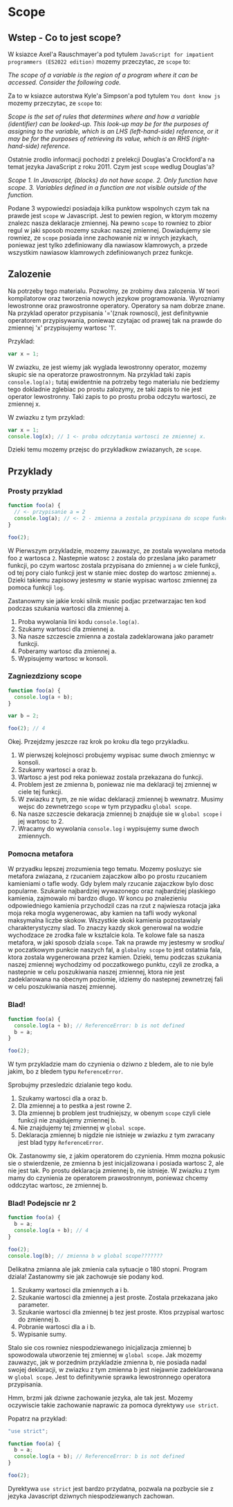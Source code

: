 # Scope

## Wstep - Co to jest scope?

W ksiazce Axel'a Rauschmayer'a pod tytulem `JavaScript for impatient programmers (ES2022 edition)` mozemy przeczytac, ze `scope` to:

_The scope of a variable is the region of a program where it can be accessed. Consider the following code._

Za to w ksiazce autorstwa Kyle'a Simpson'a pod tytulem `You dont know js` mozemy przeczytac, ze `scope` to:

_Scope is the set of rules that determines where and how a variable (identifier) can be looked-up. This look-up may be for the purposes of assigning to the variable, which is an LHS (left-hand-side) reference, or it may be for the purposes of retrieving its value, which is an RHS (right-hand-side) reference._

Ostatnie zrodlo informacji pochodzi z prelekcji Douglas'a Crockford'a na temat jezyka JavaScript z roku 2011. Czym jest `scope` wedlug Douglas'a?

_Scope_
_1. In Javascript, {blocks} do not have scope._
_2. Only function have scope._
_3. Variables defined in a function are not visible outside of the function._

Podane 3 wypowiedzi posiadaja kilka punktow wspolnych czym tak na prawde jest `scope` w Javascript. Jest to pewien region, w ktorym mozemy znalezc nasza deklaracje zmiennej. Na pewno `scope` to rowniez to zbior regul w jaki sposob mozemy szukac naszej zmiennej. Dowiadujemy sie rowniez, ze `scope` posiada inne zachowanie niz w innych jezykach, poniewaz jest tylko zdefiniowany dla nawiasow klamrowych, a przede wszystkim nawiasow klamrowych zdefiniowanych przez funkcje.

## Zalozenie

Na potrzeby tego materialu. Pozwolmy, ze zrobimy dwa zalozenia. W teori kompilatorow oraz tworzenia nowych jezykow programowania. Wyrozniamy lewostronne oraz prawostronne operatory. Operatory sa nam dobrze znane. Na przyklad operator przypisania '='(znak rownosci), jest definitywnie operatorem przypisywania, poniewaz czytajac od prawej tak na prawde do zmiennej 'x' przypisujemy wartosc '1'.

Przyklad:

```js
var x = 1;
```

W zwiazku, ze jest wiemy jak wyglada lewostronny operator, mozemy skupic sie na operatorze prawostronnym. Na przyklad taki zapis `console.log(a);` tutaj ewidentnie na potrzeby tego materialu nie bedziemy tego dokladnie zglebiac po prostu zalozymy, ze taki zapis to nie jest operator lewostronny. Taki zapis to po prostu proba odczytu wartosci, ze zmiennej x.

W zwiazku z tym przyklad:

```js
var x = 1;
console.log(x); // 1 <- proba odczytania wartosci ze zmiennej x.
```

Dzieki temu mozemy przejsc do przykladkow zwiazanych, ze `scope`.

## Przyklady

### Prosty przyklad

```js
function foo(a) {
  // <- przypisanie a = 2
  console.log(a); // <- 2 - zmienna a zostala przypisana do scope funkcji o nazwie `foo`.
}

foo(2);
```

W Pierwszym przykladzie, mozemy zauwazyc, ze zostala wywolana metoda foo z wartosca `2`. Nastepnie watosc `2` zostala do przeslana jako parametr funkcji, po czym wartosc zostala przypisana do zmiennej `a` w ciele funkcji, od tej pory cialo funkcji jest w stanie miec dostep do wartosc zmiennej `a`. Dzieki takiemu zapisowy jestesmy w stanie wypisac wartosc zmiennej za pomoca funkcji `log`.

Zastanowmy sie jakie kroki silnik music podjac przetwarzajac ten kod podczas szukania wartosci dla zmiennej a.

1. Proba wywolania lini kodu `console.log(a)`.
2. Szukamy wartosci dla zmiennej a.
3. Na nasze szczescie zmienna a zostala zadeklarowana jako parametr funkcji.
4. Poberamy wartosc dla zmiennej a.
5. Wypisujemy wartosc w konsoli.

### Zagniezdziony scope

```js
function foo(a) {
  console.log(a + b);
}

var b = 2;

foo(2); // 4
```

Okej. Przejdzmy jeszcze raz krok po kroku dla tego przykladku.

1. W pierwszej kolejnosci probujemy wypisac sume dwoch zmiennyc w konsoli.
2. Szukamy wartosci a oraz b.
3. Wartosc a jest pod reka poniewaz zostala przekazana do funkcji.
4. Problem jest ze zmienna b, poniewaz nie ma deklaracji tej zmiennej w ciele tej funkcji.
5. W zwiazku z tym, ze nie widac deklaracji zmiennej b wewnatrz. Musimy wejsc do zewnetrzego `scope` w tym przypadku `global scope`.
6. Na nasze szczescie dekaracja zmiennej b znajduje sie w `global scope` i jej wartosc to 2.
7. Wracamy do wywolania `console.log` i wypisujemy sume dwoch zmiennych.

### Pomocna metafora

W przyadku lepszej zrozumienia tego tematu. Mozemy posluzyc sie metafora zwiazana, z rzucaniem zajaczkow albo po prostu rzucaniem kamieniami o tafle wody. Gdy bylem maly rzucanie zajaczkow bylo dosc popularne. Szukanie najbardziej wywazonego oraz najbardziej plaskiego kamienia, zajmowalo mi bardzo dlugo. W koncu po znalezieniu odpowiedniego kamienia przychodzil czas na rzut z najwiesza rotacja jaka moja reka mogla wygenerowac, aby kamien na tafli wody wykonal maksymalna liczbe skokow. Wszystkie skoki kamienia pozostawialy charakterystyczny slad. To znaczy kazdy skok generowal na wodzie wychodzace ze zrodka fale w ksztalcie kola. Te kolowe fale sa nasza metafora, w jaki sposob dziala `scope`. Tak na prawde my jestesmy w srodku/ w poczatkowym punkcie naszych fal, a `globalny scope` to jest ostatnia fala, ktora zostala wygenerowana przez kamien. Dzieki, temu podczas szukania naszej zmiennej wychodzimy od poczatkowego punktu, czyli ze zrodka, a nastepnie w celu poszukiwania naszej zmiennej, ktora nie jest zadeklarowana na obecnym poziomie, idziemy do nastepnej zewnetrzej fali w celu poszukiwania naszej zmiennej.

### Blad!

```js
function foo(a) {
  console.log(a + b); // ReferenceError: b is not defined
  b = a;
}

foo(2);
```

W tym przykladzie mam do czynienia o dziwno z bledem, ale to nie byle jakim, bo z bledem typu `ReferenceError`.

Sprobujmy przesledzic dzialanie tego kodu.

1. Szukamy wartosci dla a oraz b.
2. Dla zmiennej a to pestka a jest rowne 2.
3. Dla zmiennej b problem jest trudniejszy, w obenym `scope` czyli ciele funkcji nie znajdujemy zmiennej b.
4. Nie znajdujemy tej zmiennej w `global scope`.
5. Deklaracja zmiennej b nigdzie nie istnieje w zwiazku z tym zwracany jest blad typy `ReferenceError`.

Ok. Zastanowmy sie, z jakim operatorem do czynienia. Hmm mozna pokusic sie o stwierdzenie, ze zmienna b jest inicjalizowana i posiada wartosc 2, ale nie jest tak. Po prostu deklaracja zmiennej b, nie istnieje. W zwiazku z tym mamy do czynienia ze operatorem prawostronnym, poniewaz chcemy oddczytac wartosc, ze zmiennej b.

### Blad! Podejscie nr 2

```js
function foo(a) {
  b = a;
  console.log(a + b); // 4
}

foo(2);
console.log(b); // zmienna b w global scope???????
```

Delikatna zmianna ale jak zmienia cala sytuacje o 180 stopni. Program dziala! Zastanowmy sie jak zachowuje sie podany kod.

1. Szukamy wartosci dla zmiennych a i b.
2. Szukanie wartosci dla zmiennej a jest proste. Zostala przekazana jako parameter.
3. Szukanie wartosci dla zmiennej b tez jest proste. Ktos przypisal wartosc do zmiennej b.
4. Pobranie wartosci dla a i b.
5. Wypisanie sumy.

Stalo sie cos rowniez niespodziewanego inicjalizacja zmiennej b spowodowala utworzenie tej zmiennej w `global scope`. Jak mozemy zauwazyc, jak w porzednim przykladzie zmienna b, nie posiada nadal swojej deklaracji, w zwiazku z tym zmienna b jest niejawnie zadeklarowana w `global scope`. Jest to definitywnie sprawka lewostronnego operatora przypisania.

Hmm, brzmi jak dziwne zachowanie jezyka, ale tak jest. Mozemy oczywiscie takie zachowanie naprawic za pomoca dyrektywy `use strict`.

Popatrz na przyklad:

```js
"use strict";

function foo(a) {
  b = a;
  console.log(a + b); // ReferenceError: b is not defined
}

foo(2);
```

Dyrektywa `use strict` jest bardzo przydatna, pozwala na pozbycie sie z jezyka Javascript dziwnych niespodziewanych zachowan.
